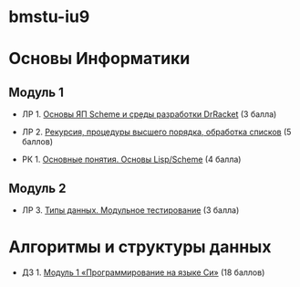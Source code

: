 # bmstu-iu9

# Основы Информатики

## Модуль 1
*  ЛР 1. [Основы ЯП Scheme и среды разработки DrRacket](./Informatics_Basics/lab1/lab1.md) (3 балла)

*  ЛР 2. [Рекурсия, процедуры высшего порядка, обработка списков](./Informatics_Basics/lab2/lab2.md) (5 баллов)

*  РК 1. [Основные понятия. Основы Lisp/Scheme](./Informatics_Basics/rk1/rk1.md) (4 балла)

## Модуль 2
*  ЛР 3. [Типы данных. Модульное тестирование](./Informatics_Basics/lab3/lab3.md) (3 балла)

# Алгоритмы и структуры данных

*  ДЗ 1. [Модуль 1 «Программирование на языке Си»](./Algorithms%20and%20Data%20Structures/module1/) (18 баллов)


